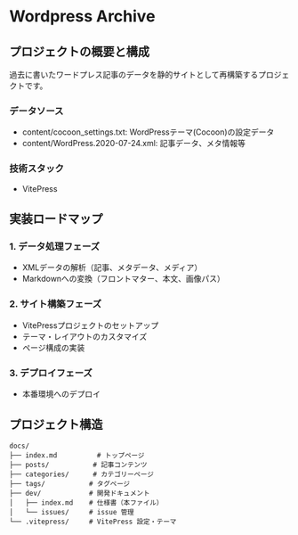 # Wordpress Archive

## プロジェクトの概要と構成
過去に書いたワードプレス記事のデータを静的サイトとして再構築するプロジェクトです。

### データソース
- content/cocoon_settings.txt: WordPressテーマ(Cocoon)の設定データ
- content/WordPress.2020-07-24.xml: 記事データ、メタ情報等

### 技術スタック
- VitePress

## 実装ロードマップ

### 1. データ処理フェーズ
- XMLデータの解析（記事、メタデータ、メディア）
- Markdownへの変換（フロントマター、本文、画像パス）

### 2. サイト構築フェーズ
- VitePressプロジェクトのセットアップ
- テーマ・レイアウトのカスタマイズ
- ページ構成の実装

### 3. デプロイフェーズ
- 本番環境へのデプロイ

## プロジェクト構造
```
docs/
├── index.md          # トップページ
├── posts/           # 記事コンテンツ
├── categories/      # カテゴリーページ
├── tags/           # タグページ
├── dev/            # 開発ドキュメント
│   ├── index.md    # 仕様書（本ファイル）
│   └── issues/     # issue 管理
└── .vitepress/     # VitePress 設定・テーマ
```


